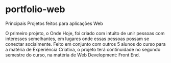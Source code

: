 # portfolio-web
Principais Projetos feitos para aplicações Web

O primeiro projeto, o Onde Hoje, foi criado com intuito de unir pessoas com interesses semelhantes, em lugares onde essas pessoas possam se conectar socialmente.
Feito em conjunto com outros 5 alunos do curso para a matéria de Experiência Criativa, o projeto terá continuidade no segundo semestre do curso, na matéria de Web Development: Front End.
